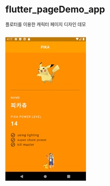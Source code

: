 # flutter_pageDemo_app
 플로터를 이용한 캐릭터 페이지 디자인 데모
 <br><br>
 
 <img src="https://github.com/kimzod/flutter_pageDemo_app/blob/master/demo.png" width="50%" height="50%"></img>
